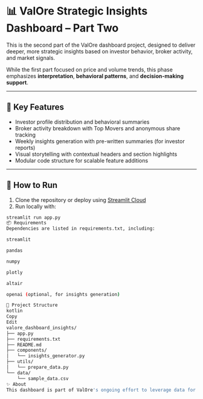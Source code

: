 # 📊 ValOre Strategic Insights Dashboard – Part Two

This is the second part of the ValOre dashboard project, designed to deliver deeper, more strategic insights based on investor behavior, broker activity, and market signals.

While the first part focused on price and volume trends, this phase emphasizes **interpretation**, **behavioral patterns**, and **decision-making support**.

---

## 🧠 Key Features

- Investor profile distribution and behavioral summaries  
- Broker activity breakdown with Top Movers and anonymous share tracking  
- Weekly insights generation with pre-written summaries (for investor reports)  
- Visual storytelling with contextual headers and section highlights  
- Modular code structure for scalable feature additions  

---

## 🚀 How to Run

1. Clone the repository or deploy using [Streamlit Cloud](https://streamlit.io/cloud)  
2. Run locally with:

```bash
streamlit run app.py
📦 Requirements
Dependencies are listed in requirements.txt, including:

streamlit

pandas

numpy

plotly

altair

openai (optional, for insights generation)

🧱 Project Structure
kotlin
Copy
Edit
valore_dashboard_insights/
├── app.py
├── requirements.txt
├── README.md
├── components/
│   └── insights_generator.py
├── utils/
│   └── prepare_data.py
└── data/
    └── sample_data.csv
✨ About
This dashboard is part of ValOre's ongoing effort to leverage data for strategic visibility. Built by Jaqueline Farah as a continuation of the Phase One dashboard, this version focuses on what the data means – not just what it shows.
